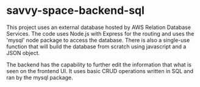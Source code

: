 # savvy-space-backend-sql

This project uses an external database hosted by AWS Relation Database Services.
The code uses Node.js with Express for the routing and uses the 'mysql' node package to access the database.
There is also a single-use function that will build the database from scratch using javascript and a JSON object.

The backend has the capability to further edit the information that what is seen on the frontend UI.
It uses basic CRUD operations written in SQL and ran by the mysql package.
